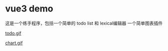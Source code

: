 # vue3 demo
这是一个练手程序，包括一个简单的 todo list 和 lexical编辑器 一个简单图表插件

[todo.gif](https://postimg.cc/1nbf3JQ6)

[chart.gif](https://postimg.cc/JtBs2VNQ)